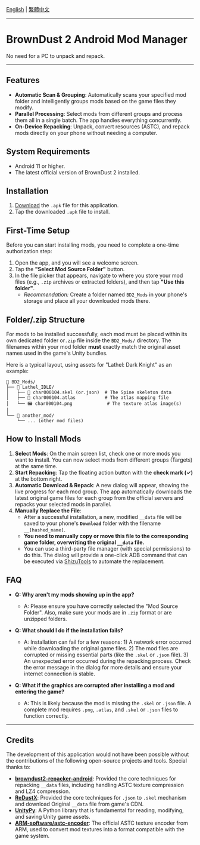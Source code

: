 [English](./README.md) | [繁體中文](./README.zh-TW.md)

---

# BrownDust 2 Android Mod Manager

No need for a PC to unpack and repack.

---

## Features

*   **Automatic Scan & Grouping**: Automatically scans your specified mod folder and intelligently groups mods based on the game files they modify.
*   **Parallel Processing**: Select mods from different groups and process them all in a single batch. The app handles everything concurrently.
*   **On-Device Repacking**: Unpack, convert resources (ASTC), and repack mods directly on your phone without needing a computer.

## System Requirements

*   Android 11 or higher.
*   The latest official version of BrownDust 2 installed.

## Installation

1.  [Download](https://github.com/Ark-Repoleved/bd2-android-mod-manager/releases) the `.apk` file for this application.
2.  Tap the downloaded `.apk` file to install.

## First-Time Setup

Before you can start installing mods, you need to complete a one-time authorization step:

1.  Open the app, and you will see a welcome screen.
2.  Tap the **"Select Mod Source Folder"** button.
3.  In the file picker that appears, navigate to where you store your mod files (e.g., `.zip` archives or extracted folders), and then tap **"Use this folder"**.
    *   *Recommendation:* Create a folder named `BD2_Mods` in your phone's storage and place all your downloaded mods there.

## Folder/.zip Structure

For mods to be installed successfully, each mod must be placed within its own dedicated folder or`.zip` file inside the `BD2_Mods/` directory. The filenames within your mod folder **must** exactly match the original asset names used in the game's Unity bundles.

Here is a typical layout, using assets for "Lathel: Dark Knight" as an example:

```
📁 BD2_Mods/
├── 📁 Lathel_IDLE/
│   ├── 📄 char000104.skel (or.json)  # The Spine skeleton data
│   ├── 📄 char000104.atlas           # The atlas mapping file
│   └── 🖼️ char000104.png             # The texture atlas image(s)
│
└── 📁 another_mod/
    └── ... (other mod files)
```

## How to Install Mods

1.  **Select Mods**: On the main screen list, check one or more mods you want to install. You can now select mods from different groups (Targets) at the same time.
2.  **Start Repacking**: Tap the floating action button with the **check mark (✓)** at the bottom right.
3.  **Automatic Download & Repack**: A new dialog will appear, showing the live progress for each mod group. The app automatically downloads the latest original game files for each group from the official servers and repacks your selected mods in parallel.
4.  **Manually Replace the File**:
    *   After a successful installation, a new, modified `__data` file will be saved to your phone's **`Download`** folder with the filename `__[hashed_name]`.
    *   **You need to manually copy or move this file to the corresponding game folder, overwriting the original `__data` file.**
    *   You can use a third-party file manager (with special permissions) to do this. The dialog will provide a one-click ADB command that can be executed via [ShizuTools](https://github.com/legendsayantan/ShizuTools) to automate the replacement.

## FAQ

*   **Q: Why aren't my mods showing up in the app?**
    *   A: Please ensure you have correctly selected the "Mod Source Folder". Also, make sure your mods are in `.zip` format or are unzipped folders.

*   **Q: What should I do if the installation fails?**
    *   A: Installation can fail for a few reasons: 1) A network error occurred while downloading the original game files. 2) The mod files are corrupted or missing essential parts (like the `.skel` or `.json` file). 3) An unexpected error occurred during the repacking process. Check the error message in the dialog for more details and ensure your internet connection is stable.

*   **Q: What if the graphics are corrupted after installing a mod and entering the game?**
    *   A: This is likely because the mod is missing the `.skel` or `.json` file. A complete mod requires `.png`, `.atlas`, and `.skel` or `.json` files to function correctly.

---

## Credits

The development of this application would not have been possible without the contributions of the following open-source projects and tools. Special thanks to:

*   **[browndust2-repacker-android](https://codeberg.org/kxdekxde/browndust2-repacker-android)**: Provided the core techniques for repacking `__data` files, including handling ASTC texture compression and LZ4 compression.
*   **[ReDustX](https://github.com/Jelosus2/ReDustX)**: Provided the core techniques for `.json` to `.skel` mechanism and download Original `__data` file from game's CDN.
*   **[UnityPy](https://github.com/K0lb3/UnityPy)**: A Python library that is fundamental for reading, modifying, and saving Unity game assets.
*   **[ARM-software/astc-encoder](https://github.com/ARM-software/astc-encoder)**: The official ASTC texture encoder from ARM, used to convert mod textures into a format compatible with the game system.
